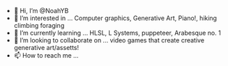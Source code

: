 - 👋 Hi, I’m @NoahYB
- 👀 I’m interested in ... Computer graphics, Generative Art, Piano!, hiking climbing foraging
- 🌱 I’m currently learning ... HLSL, L Systems, puppeteer, Arabesque no. 1
- 💞️ I’m looking to collaborate on ... video games that create creative generative art/assetts!
- 📫 How to reach me ... 

<!---
NoahYB/NoahYB is a ✨ special ✨ repository because its `README.md` (this file) appears on your GitHub profile.
You can click the Preview link to take a look at your changes.
--->

